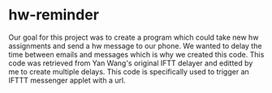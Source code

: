 # hw-reminder
Our goal for this project was to create a program which could take new hw assignments and send a hw message to our phone. 
We wanted to delay the time between emails and messages which is why we created this code. 
This code was retrieved from Yan Wang's original IFTT delayer and editted by me to create multiple delays. 
This code is specifically used to trigger an IFTTT messenger applet with a url. 

